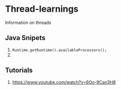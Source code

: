 # Thread-learnings
Information on threads


## Java Snipets
1. ``` Runtime.getRuntime().availableProcessors(); ```
2. 

## Tutorials
 1. https://www.youtube.com/watch?v=6Oo-9Can3H8
